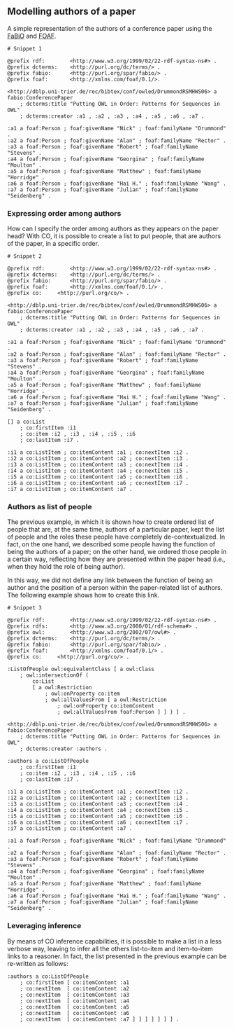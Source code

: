 ## Modelling authors of a paper ##
A simple representation of the authors of a conference paper using the <a href='http://purl.org/spar/fabio' title='FRBR-aligned Bibliographic Ontology'>FaBiO</a> and <a href='http://xmlns.com/foaf/0.1' title='Friend Of A Friend'>FOAF</a>.

```
# Snippet 1

@prefix rdf: 		<http://www.w3.org/1999/02/22-rdf-syntax-ns#> .
@prefix dcterms: 	<http://purl.org/dc/terms/> .
@prefix fabio: 		<http://purl.org/spar/fabio/> .
@prefix foaf:		<http://xmlns.com/foaf/0.1/>.

<http://dblp.uni-trier.de/rec/bibtex/conf/owled/DrummondRSMHWS06> a fabio:ConferencePaper
	; dcterms:title "Putting OWL in Order: Patterns for Sequences in OWL"
	; dcterms:creator :a1 , :a2 , :a3 , :a4 , :a5 , :a6 , :a7 .
 
:a1 a foaf:Person ; foaf:givenName "Nick" ; foaf:familyName "Drummond" .
:a2 a foaf:Person ; foaf:givenName "Alan" ; foaf:familyName "Rector" .
:a3 a foaf:Person ; foaf:givenName "Robert" ; foaf:familyName "Stevens" .
:a4 a foaf:Person ; foaf:givenName "Georgina" ; foaf:familyName "Moulton" .
:a5 a foaf:Person ; foaf:givenName "Matthew" ; foaf:familyName "Horridge" .
:a6 a foaf:Person ; foaf:givenName "Hai H." ; foaf:familyName "Wang" .
:a7 a foaf:Person ; foaf:givenName "Julian" ; foaf:familyName "Seidenberg" .
```

### Expressing order among authors ###
How can I specify the order among authors as they appears on the paper head? With CO, it is possible to create a list to put people, that are authors of the paper, in a specific order.

```
# Snippet 2

@prefix rdf: 		<http://www.w3.org/1999/02/22-rdf-syntax-ns#> .
@prefix dcterms: 	<http://purl.org/dc/terms/> .
@prefix fabio: 		<http://purl.org/spar/fabio/> .
@prefix foaf:		<http://xmlns.com/foaf/0.1/> .
@prefix co:		<http://purl.org/co/> .

<http://dblp.uni-trier.de/rec/bibtex/conf/owled/DrummondRSMHWS06> a fabio:ConferencePaper
	; dcterms:title "Putting OWL in Order: Patterns for Sequences in OWL"
	; dcterms:creator :a1 , :a2 , :a3 , :a4 , :a5 , :a6 , :a7 .
 
:a1 a foaf:Person ; foaf:givenName "Nick" ; foaf:familyName "Drummond" .
:a2 a foaf:Person ; foaf:givenName "Alan" ; foaf:familyName "Rector" .
:a3 a foaf:Person ; foaf:givenName "Robert" ; foaf:familyName "Stevens" .
:a4 a foaf:Person ; foaf:givenName "Georgina" ; foaf:familyName "Moulton" .
:a5 a foaf:Person ; foaf:givenName "Matthew" ; foaf:familyName "Horridge" .
:a6 a foaf:Person ; foaf:givenName "Hai H." ; foaf:familyName "Wang" .
:a7 a foaf:Person ; foaf:givenName "Julian" ; foaf:familyName "Seidenberg" .

[] a co:List
	; co:firstItem :i1
	; co:item :i2 , :i3 , :i4 , :i5 , :i6
	; co:lastItem :i7 .

:i1 a co:ListItem ; co:itemContent :a1 ; co:nextItem :i2 .
:i2 a co:ListItem ; co:itemContent :a2 ; co:nextItem :i3 .
:i3 a co:ListItem ; co:itemContent :a3 ; co:nextItem :i4 .
:i4 a co:ListItem ; co:itemContent :a4 ; co:nextItem :i5 .
:i5 a co:ListItem ; co:itemContent :a5 ; co:nextItem :i6 .
:i6 a co:ListItem ; co:itemContent :a6 ; co:nextItem :i7 .
:i7 a co:ListItem ; co:itemContent :a7 .
```

### Authors as list of people ###
The previous example, in which it is shown how to create ordered list of people that are, at the same time, authors of a particular paper, kept the list of people and the roles these people have completely de-contextualized. In fact, on the one hand, we described some people having the function of being the authors of a paper; on the other hand, we ordered those people in a certain way, reflecting how they are presented within the paper head (i.e., when they hold the role of being author).

In this way, we did not define any link between the function of being an author and the position of a person within the paper-related list of authors. The following example shows how to create this link.

```
# Snippet 3

@prefix rdf: 		<http://www.w3.org/1999/02/22-rdf-syntax-ns#> .
@prefix rdfs:    	<http://www.w3.org/2000/01/rdf-schema#> .
@prefix owl:		<http://www.w3.org/2002/07/owl#> .
@prefix dcterms: 	<http://purl.org/dc/terms/> .
@prefix fabio: 		<http://purl.org/spar/fabio/> .
@prefix foaf:		<http://xmlns.com/foaf/0.1/> .
@prefix co:		<http://purl.org/co/> .

:ListOfPeople owl:equivalentClass [ a owl:Class 
	; owl:intersectionOf ( 
		co:List
		[ a owl:Restriction 
			; owl:onProperty co:item 
			; owl:allValuesFrom [ a owl:Restriction 
				; owl:onProperty co:itemContent 
				; owl:allValuesFrom foaf:Person ] ] ) ] .

<http://dblp.uni-trier.de/rec/bibtex/conf/owled/DrummondRSMHWS06> a fabio:ConferencePaper
	; dcterms:title "Putting OWL in Order: Patterns for Sequences in OWL"
	; dcterms:creator :authors .
 
:authors a co:ListOfPeople
	; co:firstItem :i1
	; co:item :i2 , :i3 , :i4 , :i5 , :i6
	; co:lastItem :i7 .

:i1 a co:ListItem ; co:itemContent :a1 ; co:nextItem :i2 .
:i2 a co:ListItem ; co:itemContent :a2 ; co:nextItem :i3 .
:i3 a co:ListItem ; co:itemContent :a3 ; co:nextItem :i4 .
:i4 a co:ListItem ; co:itemContent :a4 ; co:nextItem :i5 .
:i5 a co:ListItem ; co:itemContent :a5 ; co:nextItem :i6 .
:i6 a co:ListItem ; co:itemContent :a6 ; co:nextItem :i7 .
:i7 a co:ListItem ; co:itemContent :a7 .
 
:a1 a foaf:Person ; foaf:givenName "Nick" ; foaf:familyName "Drummond" .
:a2 a foaf:Person ; foaf:givenName "Alan" ; foaf:familyName "Rector" .
:a3 a foaf:Person ; foaf:givenName "Robert" ; foaf:familyName "Stevens" .
:a4 a foaf:Person ; foaf:givenName "Georgina" ; foaf:familyName "Moulton" .
:a5 a foaf:Person ; foaf:givenName "Matthew" ; foaf:familyName "Horridge" .
:a6 a foaf:Person ; foaf:givenName "Hai H." ; foaf:familyName "Wang" .
:a7 a foaf:Person ; foaf:givenName "Julian" ; foaf:familyName "Seidenberg" .
```

### Leveraging inference ###
By means of CO inference capabilities, it is possible to make a list in a less verbose way, leaving to infer all the others list-to-item and item-to-item links to a reasoner. In fact, the list presented in the previous example can be re-written as follows:

```
:authors a co:ListOfPeople
	; co:firstItem [ co:itemContent :a1
	; co:nextItem  [ co:itemContent :a2
	; co:nextItem  [ co:itemContent :a3
	; co:nextItem  [ co:itemContent :a4
	; co:nextItem  [ co:itemContent :a5
	; co:nextItem  [ co:itemContent :a6
	; co:nextItem  [ co:itemContent :a7 ] ] ] ] ] ] ] .
```